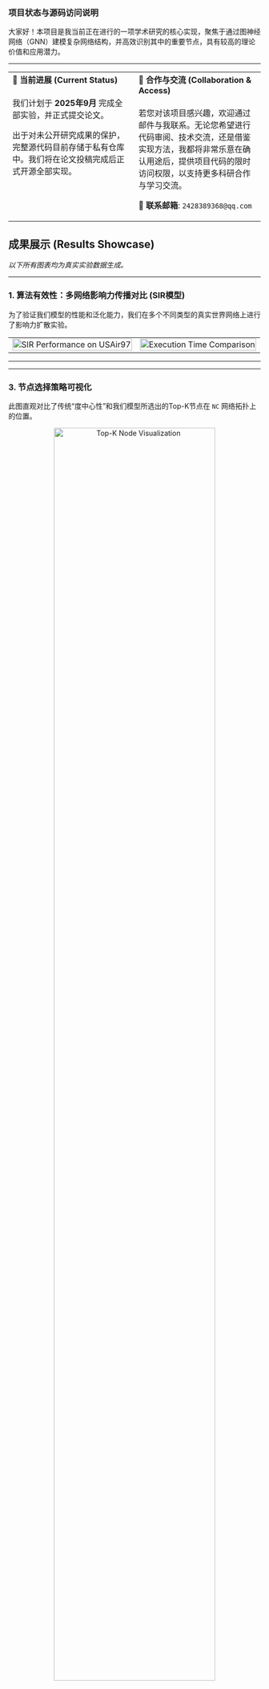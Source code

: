 ### <strong>项目状态与源码访问说明</strong>

<p>
大家好！本项目是我当前正在进行的一项学术研究的核心实现，聚焦于通过图神经网络（GNN）建模复杂网络结构，并高效识别其中的重要节点，具有较高的理论价值和应用潜力。
</p>

---

<table>
  <tr>
    <td valign="top" width="50%">
      <h4 style="margin-top:0;">📌 当前进展 (Current Status)</h4>
      <p>
      我们计划于 <strong>2025年9月</strong> 完成全部实验，并正式提交论文。
      </p>
      <p>
      出于对未公开研究成果的保护，完整源代码目前存储于私有仓库中。我们将在论文投稿完成后正式开源全部实现。
      </p>
    </td>
    <td valign="top" width="50%">
      <h4 style="margin-top:0;">🤝 合作与交流 (Collaboration & Access)</h4>
      <p>
      若您对该项目感兴趣，欢迎通过邮件与我联系。无论您希望进行代码审阅、技术交流，还是借鉴实现方法，我都将非常乐意在确认用途后，提供项目代码的限时访问权限，以支持更多科研合作与学习交流。
      </p>
      <p>
      📧 <strong>联系邮箱</strong>: <code>2428389368@qq.com</code>
      </p>
    </td>
  </tr>
</table>
</div>

## 成果展示 (Results Showcase)

*以下所有图表均为真实实验数据生成。*

---

### **1. 算法有效性：多网络影响力传播对比 (SIR模型)**

为了验证我们模型的性能和泛化能力，我们在多个不同类型的真实世界网络上进行了影响力扩散实验。

<table align="center">
  <tr>
    
  </tr>
  <tr>
    <td>
      <img src="https://github.com/user-attachments/assets/061f9344-ed49-4f89-b273-edea277a44d3" alt="SIR Performance on USAir97" width="100%">
    </td>
    <td>
     <img src="https://github.com/user-attachments/assets/89be6ca0-d84e-467b-8bc7-8b533a252c5e" alt="Execution Time Comparison" width="100%">
    </td>
  </tr>
</table>

---
---

### **3. 节点选择策略可视化**

此图直观对比了传统“度中心性”和我们模型所选出的Top-K节点在 `NC` 网络拓扑上的位置。

<p align="center">
  <img src="https://github.com/user-attachments/assets/9941a562-0e61-4e66-af91-147554170a3a" alt="Top-K Node Visualization" width="80%">
</p>

**💡 分析与结论**:
传统方法通常选择网络中度数最高的几个“集散中心”（Hubs）。我们的模型不仅能识别这些Hub，还能更精准地定位到那些连接不同社群、在信息传播中扮演 **“结构性桥梁”** 角色的关键节点。

